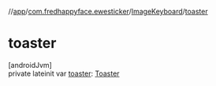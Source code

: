 //[app](../../../index.md)/[com.fredhappyface.ewesticker](../index.md)/[ImageKeyboard](index.md)/[toaster](toaster.md)

# toaster

[androidJvm]\
private lateinit var [toaster](toaster.md): [Toaster](../-toaster/index.md)
